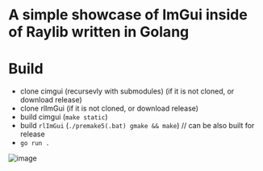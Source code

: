 # A simple showcase of ImGui inside of Raylib written in Golang 

# Build
- clone cimgui (recursevly with submodules) (if it is not cloned, or download release)
- clone rlImGui (if it is not cloned, or download release)
- build cimgui (`make static`)
- build `rlImGui` (`./premake5(.bat) gmake && make`) // can be also built for release
- `go run .`

![image](https://github.com/user-attachments/assets/d6f3aa3a-7017-448d-a2f7-d8a95e9f3fd9)
